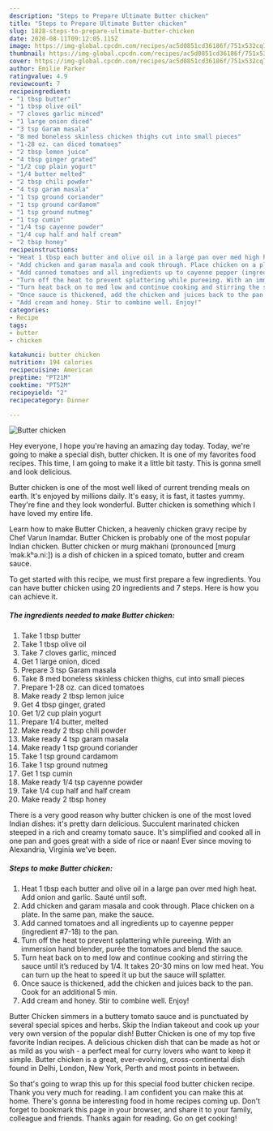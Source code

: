 ```yaml
---
description: "Steps to Prepare Ultimate Butter chicken"
title: "Steps to Prepare Ultimate Butter chicken"
slug: 1828-steps-to-prepare-ultimate-butter-chicken
date: 2020-08-11T09:12:05.115Z
image: https://img-global.cpcdn.com/recipes/ac5d0851cd36186f/751x532cq70/butter-chicken-recipe-main-photo.jpg
thumbnail: https://img-global.cpcdn.com/recipes/ac5d0851cd36186f/751x532cq70/butter-chicken-recipe-main-photo.jpg
cover: https://img-global.cpcdn.com/recipes/ac5d0851cd36186f/751x532cq70/butter-chicken-recipe-main-photo.jpg
author: Emilie Parker
ratingvalue: 4.9
reviewcount: 7
recipeingredient:
- "1 tbsp butter"
- "1 tbsp olive oil"
- "7 cloves garlic minced"
- "1 large onion diced"
- "3 tsp Garam masala"
- "8 med boneless skinless chicken thighs cut into small pieces"
- "1-28 oz. can diced tomatoes"
- "2 tbsp lemon juice"
- "4 tbsp ginger grated"
- "1/2 cup plain yogurt"
- "1/4 butter melted"
- "2 tbsp chili powder"
- "4 tsp garam masala"
- "1 tsp ground coriander"
- "1 tsp ground cardamom"
- "1 tsp ground nutmeg"
- "1 tsp cumin"
- "1/4 tsp cayenne powder"
- "1/4 cup half and half cream"
- "2 tbsp honey"
recipeinstructions:
- "Heat 1 tbsp each butter and olive oil in a large pan over med high heat. Add onion and garlic. Sauté until soft."
- "Add chicken and garam masala and cook through. Place chicken on a plate. In the same pan, make the sauce."
- "Add canned tomatoes and all ingredients up to cayenne pepper (ingredient #7-18) to the pan."
- "Turn off the heat to prevent splattering while pureeing. With an immersion hand blender, purée the tomatoes and blend the sauce."
- "Turn heat back on to med low and continue cooking and stirring the sauce until it’s reduced by 1/4. It takes 20-30 mins on low med heat. You can turn up the heat to speed it up but the sauce will splatter."
- "Once sauce is thickened, add the chicken and juices back to the pan. Cook for an additional 5 min."
- "Add cream and honey. Stir to combine well. Enjoy!"
categories:
- Recipe
tags:
- butter
- chicken

katakunci: butter chicken 
nutrition: 194 calories
recipecuisine: American
preptime: "PT21M"
cooktime: "PT52M"
recipeyield: "2"
recipecategory: Dinner

---
```



![Butter chicken](https://img-global.cpcdn.com/recipes/ac5d0851cd36186f/751x532cq70/butter-chicken-recipe-main-photo.jpg)

Hey everyone, I hope you're having an amazing day today. Today, we're going to make a special dish, butter chicken. It is one of my favorites food recipes. This time, I am going to make it a little bit tasty. This is gonna smell and look delicious.

Butter chicken is one of the most well liked of current trending meals on earth. It's enjoyed by millions daily. It's easy, it is fast, it tastes yummy. They're fine and they look wonderful. Butter chicken is something which I have loved my entire life.

Learn how to make Butter Chicken, a heavenly chicken gravy recipe by Chef Varun Inamdar. Butter Chicken is probably one of the most popular Indian chicken. Butter chicken or murg makhani (pronounced [mʊrg ˈmək.kʰə.niː]) is a dish of chicken in a spiced tomato, butter and cream sauce.


To get started with this recipe, we must first prepare a few ingredients. You can have butter chicken using 20 ingredients and 7 steps. Here is how you can achieve it.

<!--inarticleads1-->

##### The ingredients needed to make Butter chicken:

1. Take 1 tbsp butter
1. Take 1 tbsp olive oil
1. Take 7 cloves garlic, minced
1. Get 1 large onion, diced
1. Prepare 3 tsp Garam masala
1. Take 8 med boneless skinless chicken thighs, cut into small pieces
1. Prepare 1-28 oz. can diced tomatoes
1. Make ready 2 tbsp lemon juice
1. Get 4 tbsp ginger, grated
1. Get 1/2 cup plain yogurt
1. Prepare 1/4 butter, melted
1. Make ready 2 tbsp chili powder
1. Make ready 4 tsp garam masala
1. Make ready 1 tsp ground coriander
1. Take 1 tsp ground cardamom
1. Take 1 tsp ground nutmeg
1. Get 1 tsp cumin
1. Make ready 1/4 tsp cayenne powder
1. Take 1/4 cup half and half cream
1. Make ready 2 tbsp honey


There is a very good reason why butter chicken is one of the most loved Indian dishes: it&#39;s pretty darn delicious. Succulent marinated chicken steeped in a rich and creamy tomato sauce. It&#39;s simplified and cooked all in one pan and goes great with a side of rice or naan! Ever since moving to Alexandria, Virginia we&#39;ve been. 

<!--inarticleads2-->

##### Steps to make Butter chicken:

1. Heat 1 tbsp each butter and olive oil in a large pan over med high heat. Add onion and garlic. Sauté until soft.
1. Add chicken and garam masala and cook through. Place chicken on a plate. In the same pan, make the sauce.
1. Add canned tomatoes and all ingredients up to cayenne pepper (ingredient #7-18) to the pan.
1. Turn off the heat to prevent splattering while pureeing. With an immersion hand blender, purée the tomatoes and blend the sauce.
1. Turn heat back on to med low and continue cooking and stirring the sauce until it’s reduced by 1/4. It takes 20-30 mins on low med heat. You can turn up the heat to speed it up but the sauce will splatter.
1. Once sauce is thickened, add the chicken and juices back to the pan. Cook for an additional 5 min.
1. Add cream and honey. Stir to combine well. Enjoy!


Butter Chicken simmers in a buttery tomato sauce and is punctuated by several special spices and herbs. Skip the Indian takeout and cook up your very own version of the popular dish! Butter Chicken is one of my top five favorite Indian recipes. A delicious chicken dish that can be made as hot or as mild as you wish - a perfect meal for curry lovers who want to keep it simple. Butter chicken is a great, ever-evolving, cross-continental dish found in Delhi, London, New York, Perth and most points in between. 

So that's going to wrap this up for this special food butter chicken recipe. Thank you very much for reading. I am confident you can make this at home. There's gonna be interesting food in home recipes coming up. Don't forget to bookmark this page in your browser, and share it to your family, colleague and friends. Thanks again for reading. Go on get cooking!
